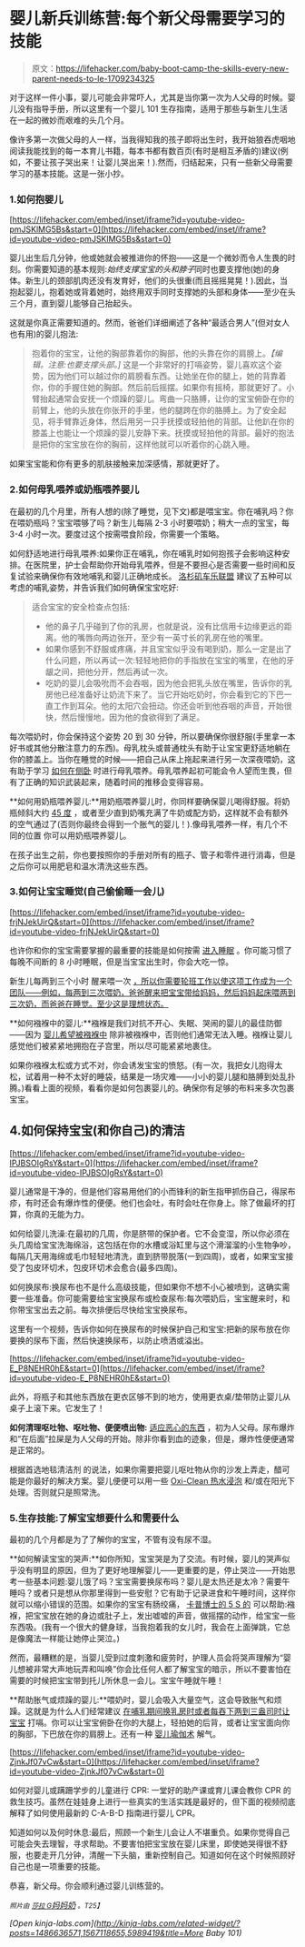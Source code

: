 # 婴儿新兵训练营:每个新父母需要学习的技能

> 原文：<https://lifehacker.com/baby-boot-camp-the-skills-every-new-parent-needs-to-le-1709234325>

对于这样一件小事，婴儿可能会非常吓人，尤其是当你第一次为人父母的时候。婴儿没有指导手册，所以这里有一个婴儿 101 生存指南，适用于那些与新生儿生活在一起的微妙而艰难的头几个月。



像许多第一次做父母的人一样，当我得知我的孩子即将出生时，我开始狼吞虎咽地阅读我能找到的每一本育儿书籍，每本书都有数百页(有时是相互矛盾的)建议(例如，不要让孩子哭出来！让婴儿哭出来！).然而，归结起来，只有一些新父母需要学习的基本技能。这是一张小抄。

### 1.如何抱婴儿

 [https://lifehacker.com/embed/inset/iframe?id=youtube-video-pmJSKlMG5Bs&start=0](https://lifehacker.com/embed/inset/iframe?id=youtube-video-pmJSKlMG5Bs&start=0) 

婴儿出生后几分钟，他或她就会被推进你的怀抱——这是一个微妙而令人生畏的时刻。你需要知道的基本规则:*始终支撑宝宝的头和脖子*同时也要支撑他(她)的身体。新生儿的颈部肌肉还没有发育好，他们的头很重(而且摇摇晃晃！).因此，当抱起婴儿，抱着她或背着她时，始终用双手同时支撑她的头部和身体——至少在头三个月，直到婴儿能够自己抬起头。

这就是你真正需要知道的。然而，爸爸们详细阐述了各种“最适合男人”(但对女人也有用)的婴儿抱法:

> 抱着你的宝宝，让他的胸部靠着你的胸部，他的头靠在你的肩膀上。*【编辑。注意:也要支撑头部。]* 这是一个非常好的打嗝姿势，婴儿喜欢这个姿势，因为他们可以越过你的肩膀看东西。让她坐在你的腿上，她的背靠着你，你的手握住她的胸部。然后前后摇摆。如果你有摇椅，那就更好了。小臂抬起通常会安抚一个烦躁的婴儿。弯曲一只胳膊，让你的宝宝俯卧在你的前臂上，他的头放在你张开的手里，他的腿跨在你的胳膊上。为了安全起见，将手臂靠近身体，然后用另一只手抚摸或轻拍他的背部。让他趴在你的膝盖上也能让一个烦躁的婴儿安静下来。抚摸或轻拍他的背部。最好的抱法是把你的宝宝放在你的胸前，这样他就可以听着你的心跳入睡。

如果宝宝能和你有更多的肌肤接触来加深感情，那就更好了。

### 2.如何母乳喂养或奶瓶喂养婴儿

在最初的几个月里，所有人想的(除了睡觉，见下文)都是喂宝宝。你在哺乳吗？你在喂奶瓶吗？宝宝喂够了吗？新生儿每隔 2-3 小时要喂奶；稍大一点的宝宝，每 3-4 小时一次。要度过这个按需喂食阶段，你需要一个策略。

如何舒适地进行母乳喂养:如果你正在哺乳，你在哺乳时如何抱孩子会影响这种安排。在医院里，护士会帮助你开始母乳喂养，但是不要担心是否需要一些时间和反复试验来确保你有效地哺乳和婴儿正确地成长。 [洛杉矶车乐联盟](http://www.llli.org/faq/positioning.html) 建议了五种可以考虑的哺乳姿势，并告诉我们如何确保宝宝吃好:

> 适合宝宝的安全检查点包括:
> 
> *   他的鼻子几乎碰到了你的乳房，也就是说，没有比信用卡边缘更远的距离。他的嘴唇向两边张开，至少有一英寸长的乳房在他的嘴里。
> *   如果你感到不舒服或疼痛，并且宝宝似乎没有喝到奶，那么一定是出了什么问题，所以再试一次:轻轻地把你的手指放在宝宝的嘴里，在他的牙龈之间，把他分开，然后再试一次。
> *   吃奶的婴儿会吸吮而不会吞咽，因为他会把乳头放在嘴里，告诉你的乳房他已经准备好让奶流下来了。当它开始吃奶时，你会看到它的下巴一直工作到耳朵。他的太阳穴会扭动。你还会听到他吞咽的声音，开始很快，然后慢慢地，因为他的食欲得到了满足。

每次喂奶时，你会保持这个姿势 20 到 30 分钟，所以要确保你很舒服(手里拿一本好书或其他分散注意力的东西)。母乳枕头或普通枕头有助于让宝宝更舒适地躺在你的膝盖上。当你在睡觉的时候——把自己从床上拖起来进行另一次深夜喂奶，这有助于学习 [如何在侧卧](https://www.breastfeeding.asn.au/bf-info/early-days/breastfeeding-while-lying-down) 时进行母乳喂养。母乳喂养起初可能会令人望而生畏，但有了正确的知识武装起来，随着时间的推移会变得容易。

**如何用奶瓶喂养婴儿:**用奶瓶喂养婴儿时，你同样要确保婴儿喝得舒服。将奶瓶倾斜大约 [45 度](http://www.babycenter.com/0_bottle-feeding-basics_752.bc) ，或者至少直到奶嘴充满了牛奶或配方奶，这样就不会有额外的空气通过了(否则你最终会得到一个胀气的婴儿！).像母乳喂养一样，有几个不同的位置 你可以用奶瓶喂养婴儿。

在孩子出生之前，你也要按照你的手册对所有的瓶子、管子和零件进行消毒，但是之后你可以用肥皂和温水清洗这些东西。

### 3.如何让宝宝睡觉(自己偷偷睡一会儿)

 [https://lifehacker.com/embed/inset/iframe?id=youtube-video-frjNJekUirQ&start=0](https://lifehacker.com/embed/inset/iframe?id=youtube-video-frjNJekUirQ&start=0) 

也许你和你的宝宝需要掌握的最重要的技能是如何按需 [进入睡眠](http://lifehacker.com/how-to-get-your-kids-to-go-the-f-to-sleep-an-age-by-1486636571#_ga=1.212059604.1563956050.1433257730) 。你可能习惯了每晚不间断的 8 小时睡眠，但是当宝宝出生时，你会大吃一惊。

新生儿每两到三个小时 醒来喂一次 [，所以你需要轮班工作以使这项工作成为一个团队——例如，每两到三次喂奶，爸爸醒来把宝宝带给妈妈，然后妈妈起床喂两到三次奶，而爸爸在睡觉。至少这是理想状态。](http://www.mayoclinic.org/healthy-lifestyle/infant-and-toddler-health/in-depth/healthy-baby/art-20047741)

**如何襁褓中的婴儿:**襁褓是我们对抗不开心、失眠、哭闹的婴儿的最佳防御——因为 [婴儿希望被襁褓中](https://books.google.com/books?id=NIo3RQmYLqQC&pg=PT170&lpg=PT170&dq=swaddling+science&source=bl&ots=zvzGoEomMS&sig=dcHHHpDQVIasxBVjCph99XpFPYM&hl=en&sa=X&ei=mhBxVbTSI9ejyATasoL4BA&ved=0CE8Q6AEwCDgK#v=onepage&q&f=false) 除非被襁褓中，否则他们通常无法入睡。襁褓让婴儿感觉他们被紧紧地拥抱在子宫里，所以尽可能紧紧地裹住。

如果你襁褓太松或方式不对，你会诱发宝宝的愤怒。(有一次，我把女儿抱得太松，试着用一种不太好的睡袋，结果是一场灾难——小小的婴儿腿和胳膊到处乱扑腾。)看看上面的视频，看看你是如何包裹婴儿的。确保你有足够的布料来多次包裹宝宝。

## 4.如何保持宝宝(和你自己)的清洁

 [https://lifehacker.com/embed/inset/iframe?id=youtube-video-IPJBSOIgRsY&start=0](https://lifehacker.com/embed/inset/iframe?id=youtube-video-IPJBSOIgRsY&start=0) 

婴儿通常是干净的，但是他们容易用他们的小而锋利的新生指甲抓伤自己，得尿布疹，有时还会有爆炸性的便便。他们也会吐，有时会吐在你身上。除了做最坏的打算，你真的无能为力。

如何给婴儿洗澡:在最初的几周，你是脐带的保护者。它不会变湿，所以你必须在头几周给宝宝洗海绵浴，这包括在你的水槽或浴缸里与这个滑溜溜的小生物争吵，每隔几天用海绵或毛巾轻轻地清洗，直到脐带脱落(一到四周)，或者，如果宝宝接受了包皮环切术，包皮环切术会愈合(最多四周)。

如何换尿布:换尿布也不是什么高级技能，但如果你不想不小心被喷到，这确实需要一些准备。你可能需要给宝宝换尿布或检查尿布:每次喂奶后，宝宝醒来时，和你带宝宝出去之前。每次排便后尽快给宝宝换尿布。

这里有一个视频，告诉你如何在换尿布的时候保护自己和宝宝:把新的尿布放在你要换的尿布下面，然后快速换尿布，以防止喷洒或溢出。

 [https://lifehacker.com/embed/inset/iframe?id=youtube-video-E_P8NEHR0hE&start=0](https://lifehacker.com/embed/inset/iframe?id=youtube-video-E_P8NEHR0hE&start=0) 

此外，将瓶子和其他东西放在更衣区够不到的地方，使用更衣桌/垫带防止婴儿从桌子上滚下来。它发生了！

**如何清理呕吐物、呕吐物、便便喷出物:** [适应恶心的东西](http://lifehacker.com/10-things-i-wish-i-had-known-before-becoming-a-parent-5989419#_ga=1.142722933.1563956050.1433257730) ，初为人父母。尿布爆炸和“在后面”拉屎是为人父母的开始。除非你看到血的迹象，但是，爆炸性便便通常是正常的。

根据首选地毯清洁剂 的说法，如果你需要把婴儿呕吐物从你的沙发上弄走，醋可能是你最好的解决方案。婴儿便便可以用一些 [Oxi-Clean 热水浸泡](http://www.babycenter.com/400_whats-the-best-way-to-clean-poop-out-of-baby-clothes-after-a_6676416_838.bc) 和/或在阳光下处理。否则就只是照常洗。

### 5.生存技能:了解宝宝想要什么和需要什么

最初的几个月都是为了了解你的宝宝，不管有没有尿不湿。

**如何解读宝宝的哭声:**如你所知，宝宝哭是为了交流。有时候，婴儿的哭声似乎没有明显的原因，但为了更好地理解婴儿——更重要的是，停止哭泣——开始思考一些基本问题:婴儿饿了吗？宝宝需要换尿布吗？婴儿是太热还是太冷？需要午睡吗？或者只是想从你那里得到一些安慰？它有助于记录进食和午睡时间，这样你就可以缩小错误的范围。如果你的宝宝有肠绞痛， [卡普博士的 5 S 的](http://www.happiestbaby.com/5-ss-system-may-help-colic-symptoms/) 可以帮助:襁褓，把宝宝放在她的身边或肚子上，发出嘘嘘的声音，做摇摆的动作，给宝宝一些东西吸。(我有一个很大的健身球，当我抱着我的女儿时，我会在上面弹跳，它总是像魔法一样能让她停止哭泣。)

然而，最糟糕的是，当婴儿受到过度刺激和疲劳时，护理人员会将哭声理解为“婴儿想被非常大声地玩弄和叫唤”你会比任何人都了解宝宝的暗示，所以不要害怕在需要的时候把宝宝带到托儿所休息一会儿。宝宝午睡就午睡！

**帮助胀气或烦躁的婴儿:**喂奶时，婴儿会吸入大量空气，这会导致胀气和烦躁。这就是为什么人们经常建议 [在哺乳期间换乳房时或者每吞下两到三盎司时让宝宝](http://www.thebump.com/a/how-to-burp-a-baby) 打嗝。你可以让宝宝俯卧在你的大腿上，轻拍她的后背，或者让宝宝面向你的胸部，下巴放在你的肩膀上。还有一种 [婴儿瑜伽术](https://www.youtube.com/watch?v=7PF9aMaLbGc) 解气。

 [https://lifehacker.com/embed/inset/iframe?id=youtube-video-ZjnkJf07vCw&start=0](https://lifehacker.com/embed/inset/iframe?id=youtube-video-ZjnkJf07vCw&start=0) 

如何对婴儿或蹒跚学步的儿童进行 CPR: 一堂好的助产课或育儿课会教你 CPR 的救生技巧。虽然在娃娃身上进行一些真实的生活实践是最好的，但下面的视频彻底解释了如何使用最新的 C-A-B-D 指南进行婴儿 CPR。

知道如何以及何时休息:最后，照顾一个新生儿会让人不堪重负。如果你觉得自己可能会失去理智，寻求帮助。不要害怕把宝宝放在婴儿床里，即使她哭得很不舒服，也要走开几分钟，清醒一下头脑，重新控制自己。知道如何在这个时候照顾好自己也是一项重要的技能。

恭喜，新父母。你会顺利通过婴儿训练营的。

<small>*照片由*</small> [<small>*莎拉 G*</small>](https://www.flickr.com/photos/fat_tony/2218121702/in/photolist-4o1siC-4nWogn-4nWof4-4o1sfA-4o1soq-4o1snW-4nWodP-4o1sf1-4QdKVo-4o1sg3-4nWogP-4khg59-4nWoat-4o1sdY-4Q9tHx-7EqoNS-9MYsG9-65HuaE-8vBVTe-8vBWaH-boqhxE-MPx8W-9x8AAb-nBE52C-4wY4uv-8G3prr-6dMz4Z-gv3ocx-6fiunH-jxe6VX-94gtGB-NcFBi-NcztC-9tacM7-9t7d4D-9fBxXM-2KDzmn-4tftbU-9fBxVp-8MnBGX-7Xuu6R-7XxHr1-7XxHrj-rp8Mpn-d757bS-9fBxVZ-4mMndt-6zWgCn-5WxgGR-gv3J59)<small></small>*[*妈妈奶*](http://mama-milk.co.uk/breastfeeding-with-large-breasts-top-5-tips/) <small>*。*T25】</small>*

*[Open *kinja-labs.com*](http://kinja-labs.com/related-widget/?posts=1486636571,1567118655,5989419&title=More Baby 101)*